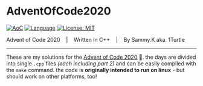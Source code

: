 # AdventOfCode2020

[![AoC](https://img.shields.io/badge/Advent%20of%20Code-2020-8803ec?style=for-the-badge)](https://adventofcode.com/)
[![Language](https://img.shields.io/badge/Powered%20by-C%2B%2B-ff69b4?style=for-the-badge)](https://de.wikipedia.org/wiki/C%2B%2B)
[![License: MIT](https://img.shields.io/github/license/1Turtle/AdventOfCode2020?style=for-the-badge)](https://mit-license.org/)

Advent of Code 2020 &nbsp;&nbsp; | &nbsp;&nbsp; Written in C++ &nbsp;&nbsp; | &nbsp;&nbsp; By Sammy.K aka. 1Turtle
- - - -

These are my solutions for the [Advent of Code 2020](https://adventofcode.com/2020) 🎄. the days are divided into single ``.cpp`` files _(each including part 2)_ and can be easily compiled with the ``make`` command.
the code is **originally intended to run on linux** - but should work on other platforms, too!